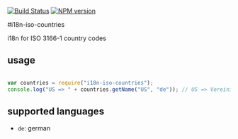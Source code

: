 [![Build Status](https://secure.travis-ci.org/cinovo/node-i18n-iso-countries.png)](http://travis-ci.org/cinovo/node-i18n-iso-countries)
[![NPM version](https://badge.fury.io/js/i18n-iso-countries.png)](http://badge.fury.io/js/i18n-iso-countries)

#i18n-iso-countries

i18n for ISO 3166-1 country codes

## usage

`````javascript

var countries = require("i18n-iso-countries");
console.log("US => " + countries.getName("US", "de")); // US => Vereinigte Staaten von Amerika

`````

## supported languages

* `de`: german
